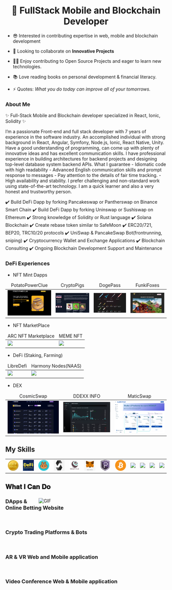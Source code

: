 
<h1 align="center" dir="auto">👋 FullStack Mobile and Blockchain Developer</h1>
<p align="center">

- 😎 Interested in contributing expertise in web, mobile and blockchain development

- 👯 Looking to collaborate on **Innovative Projects**

- 👨‍💻 Enjoy contributing to Open Source Projects and eager to learn new technologies. 

- 📚 Love reading books on personal development & financial literacy. 

- ⚡ Quotes: *What you do today can improve all of your tomorrows.*
</p>

### About Me
<article class="markdown-body entry-content container-lg f5" itemprop="text"><p dir="auto"><g-emoji class="g-emoji" alias="sparkles" fallback-src="https://github.githubassets.com/images/icons/emoji/unicode/2728.png">✨</g-emoji> Full-Stack Mobile and Blockchain developer specialized in React, Ionic, Solidity <g-emoji class="g-emoji" alias="sparkles" fallback-src="https://github.githubassets.com/images/icons/emoji/unicode/2728.png">✨</g-emoji></p>
<p dir="auto">I’m a passionate Front-end and full stack developer with 7 years of experience in the software industry. An accomplished individual with strong background in React, Angular, Symfony, Node.js, Ionic, React Native, Unity. Have a good understanding of programming, can come up with plenty of innovative ideas and has excellent communication skills. I have professional experience in building architectures for backend projects and designing top-level database system backend APIs. What I guarantee - Idiomatic code with high readability - Advanced English communication skills and prompt response to messages - Pay attention to the details of fair time tracking. - High availability and stability. I prefer challenging and non-standard work using state-of-the-art technology. I am a quick learner and also a very honest and trustworthy person.</p>
<p dir="auto"><g-emoji class="g-emoji" alias="heavy_check_mark" fallback-src="https://github.githubassets.com/images/icons/emoji/unicode/2714.png">✔️</g-emoji> Build DeFi Dapp by forking Pancakeswap or Pantherswap on Binance Smart Chain
<g-emoji class="g-emoji" alias="heavy_check_mark" fallback-src="https://github.githubassets.com/images/icons/emoji/unicode/2714.png">✔️</g-emoji> Build DeFi Dapp by forking Uninswap or Sushiswap on Ethereum
<g-emoji class="g-emoji" alias="heavy_check_mark" fallback-src="https://github.githubassets.com/images/icons/emoji/unicode/2714.png">✔️</g-emoji> Strong knowledge of Solidity or Rust language
<g-emoji class="g-emoji" alias="heavy_check_mark" fallback-src="https://github.githubassets.com/images/icons/emoji/unicode/2714.png">✔️</g-emoji> Solana Blockchain
<g-emoji class="g-emoji" alias="heavy_check_mark" fallback-src="https://github.githubassets.com/images/icons/emoji/unicode/2714.png">✔️</g-emoji> Create rebase token similar to SafeMoon
<g-emoji class="g-emoji" alias="heavy_check_mark" fallback-src="https://github.githubassets.com/images/icons/emoji/unicode/2714.png">✔️</g-emoji> ERC20/721, BEP20, TRC10/20 protocols
<g-emoji class="g-emoji" alias="heavy_check_mark" fallback-src="https://github.githubassets.com/images/icons/emoji/unicode/2714.png">✔️</g-emoji> UniSwap &amp; PancakeSwap Bot(frontrunning, sniping)
<g-emoji class="g-emoji" alias="heavy_check_mark" fallback-src="https://github.githubassets.com/images/icons/emoji/unicode/2714.png">✔️</g-emoji> Cryptocurrency Wallet and Exchange Applications
<g-emoji class="g-emoji" alias="heavy_check_mark" fallback-src="https://github.githubassets.com/images/icons/emoji/unicode/2714.png">✔️</g-emoji> Blockchain Consulting
<g-emoji class="g-emoji" alias="heavy_check_mark" fallback-src="https://github.githubassets.com/images/icons/emoji/unicode/2714.png">✔️</g-emoji> Ongoing Blockchain Development Support and Maintenance</p>
</article>


### DeFi Experiences
- NFT Mint Dapps
<table>
    <thead align="center">
        <tr>
            <td>PotatoPowerClue</td>
            <td>CryptoPigs</td>           
            <td>DogePass</td>
            <td>FunkiFoxes</td>
        </tr>
    </thead>
    <tr>
        <td>
            <a href="https://mint.potatopower.club/">
                <img src="https://github.com/kroim/profile/blob/master/projects/PotatoPowerClub.png?raw=true" width="200">
            </a>
        </td>
        <td>
            <a href="https://cryptopigs.one/#/">
                <img src="https://github.com/kroim/profile/blob/master/projects/CryptoPig.png?raw=true" width="200">
            </a>
        </td>           
       <td>
            <a href="https://crypto-swords.com/" target="_blank">
                <img src="https://github.com/kroim/profile/blob/master/projects/CryptoSwords.png?raw=true" width="200">
            </a>
        </td>  
        <td>
            <a href="https://funkifoxes.com/">
                <img src="https://github.com/kroim/profile/blob/master/projects/FunkiFoxes.png?raw=true" width="200">
            </a>
        </td>             
    </tr>   
</table>

- NFT MarketPlace
<table>
    <thead align="center">
        <tr>
            <td>ARC NFT Marketplace</td>
            <td>MEME NFT</td>
        </tr>
    </thead>
    <tr>
        <td>
            <a href="http://arc.market">
                <img src="https://user-images.githubusercontent.com/94480152/170895706-cf1fa20f-50b7-4401-88a7-714a4c9bb786.jpg" width="200">
            </a>
        </td> 
        <td>
            <a href="https://memenft-test-market.netlify.app/">
                <img src="https://user-images.githubusercontent.com/94480152/170895818-68b1faa8-968b-4dbd-aa83-815e0f6d3c1c.png" width="200">
            </a>
        </td>
    </tr>
</table>

- DeFi (Staking, Farming)
<table>
    <thead align="center">
        <tr>
            <td>LibreDefi</td>
            <td>Harmony Nodes(NAAS)</td>
        </tr>
    </thead>
    <tr>
        <td>
            <a href="http://app.libredefi.io">
                <img src="https://user-images.githubusercontent.com/94480152/166793376-7a8ed1a7-9cf3-4523-8ae9-eba12c69f81f.png?raw=true" width="200">
            </a>
        </td>
        <td>
            <a href="https://harmony-nass-dapp.vercel.app/">
                <img src="https://user-images.githubusercontent.com/94480152/166799287-85517343-9cd7-4fa4-b504-95a1b49661d5.png" width="200">
            </a>
        </td> 
    </tr>
</table>

- DEX
<table>
    <thead align="center">
        <tr>
            <td>CosmicSwap</td>
            <td>DDEXX INFO</td>
            <td>MaticSwap</td>  
        </tr>
    </thead>
    <tr>
        <td>
            <a href="https://app.cosmicswap.finance/">
                <img src="https://github.com/kroim/profile/blob/master/projects/cosmicswap.png?raw=true" width="200">
            </a>
        </td>          
        <td>
            <a href="http://analytics.ddexx.io">
                <img src="https://github.com/kroim/profile/blob/master/projects/ddexinfo.png?raw=true" width="200">
            </a>
        </td>   
        <td>
            <a href="https://maticfront.web.app/farms">
                <img src="https://github.com/kroim/profile/blob/master/projects/maticswap.png?raw=true" width="200">
            </a>
        </td> 
    </tr>  
</table>
  
## My Skills

<table>
  <tr>
    <td><img src="https://github.com/kroim/profile/blob/master/icons/icon_nft.png?raw=true" width="200"></td>
      <td><img src="https://github.com/kroim/profile/blob/master/icons/icon_defi.png?raw=true" width="200"></td>
      <td><img src="https://github.com/kroim/profile/blob/master/icons/icon_pancake.png?raw=true" width="200"></td>
      <td><img src="https://github.com/kroim/profile/blob/master/icons/icon_solidity.png?raw=true" width="200"></td>
      <td><img src="https://github.com/kroim/profile/blob/master/icons/icon_truffle.png?raw=true" width="200"></td>
      <td><img src="https://github.com/kroim/profile/blob/master/icons/icon_metamask.png?raw=true" width="200"></td>
      <td><img src="https://github.com/kroim/profile/blob/master/icons/icon_pivx.png?raw=true" width="200"></td>
      <td><img src="https://github.com/kroim/profile/blob/master/icons/icon_bitcoin.png?raw=true" width="200"></td>
      <td><img src="https://cdn.iconscout.com/icon/free/png-128/node-1174925.png" width="200"></td>
      <td><img src="https://cdn.iconscout.com/icon/free/png-128/react-1175109.png" width="200"></td>
      <td><img src="https://cdn.iconscout.com/icon/free/png-64/angular-3-226070.png" width="100"></td>
      <td><img src="https://cdn.iconscout.com/icon/free/png-128/vue-282497.png" width="200"></td>
    </tr>
</table>

<!-- <img align="left" src="https://visitor-badge.laobi.icu/badge?page_id=robpark04.robpark04" />
<img align="right" src="https://img.shields.io/github/followers/robpark04?label=Follow&style=social" />
<h1 align="center"></h1>
<img align="left" height="300px" src="https://activity-graph.herokuapp.com/graph?username=robpark04&theme=github&count_private=true" /> -->




## 𝐖𝐡𝐚𝐭 𝐈 𝐂𝐚𝐧 𝐃𝐨

<div>
  <img align="right" alt="GIF" src="https://github.com/abhisheknaiidu/abhisheknaiidu/blob/master/code.gif?raw=true" width="400" />

  ### DApps & Online Betting Website
  <br />

  ### Crypto Trading Platforms & Bots
  <br />

  ### AR & VR Web and Mobile application
  <br />

  ### Video Conference Web & Mobile application
  <br />

</div>


